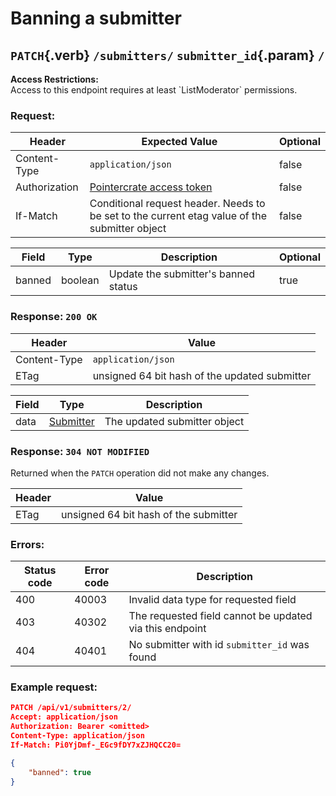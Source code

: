 <div class='panel fade js-scroll-anim' data-anim='fade'>

# Banning a submitter

## `PATCH`{.verb} `/submitters/` `submitter_id`{.param} `/`

<div class='info-dark-grey'>
<b>Access Restrictions:</b><br>
Access to this endpoint requires at least `ListModerator` permissions.
</div>

### Request:

| Header        | Expected Value                                                                                | Optional |
| ------------- | --------------------------------------------------------------------------------------------- | -------- |
| Content-Type  | `application/json`                                                                | false    |
| Authorization | [Pointercrate access token](/documentation/#access-tokens)                                    | false    |
| If-Match      | Conditional request header. Needs to be set to the current etag value of the submitter object | false    |

| Field  | Type    | Description                          | Optional |
| ------ | ------- | ------------------------------------ | -------- |
| banned | boolean | Update the submitter's banned status | true     |

### Response: `200 OK`

| Header       | Value                                        |
| ------------ | -------------------------------------------- |
| Content-Type | `application/json`                           |
| ETag         |unsigned 64 bit  hash of the updated submitter |

| Field | Type                                           | Description                  |
| ----- | ---------------------------------------------- | ---------------------------- |
| data  | [Submitter](/documentation/objects/#submitter) | The updated submitter object |

### Response: `304 NOT MODIFIED`

Returned when the `PATCH` operation did not make any changes.

| Header | Value                                |
| ------ | ------------------------------------ |
| ETag   | unsigned 64 bit  hash of the submitter |

### Errors:

| Status code | Error code | Description                                             |
| ----------- | ---------- | ------------------------------------------------------- |
| 400         | 40003      | Invalid data type for requested field                   |
| 403         | 40302      | The requested field cannot be updated via this endpoint |
| 404         | 40401      | No submitter with id `submitter_id` was found           |

### Example request:

```json
PATCH /api/v1/submitters/2/
Accept: application/json
Authorization: Bearer <omitted>
Content-Type: application/json
If-Match: Pi0YjDmf-_EGc9fDY7xZJHQCC20=

{
    "banned": true
}
```

</div>
